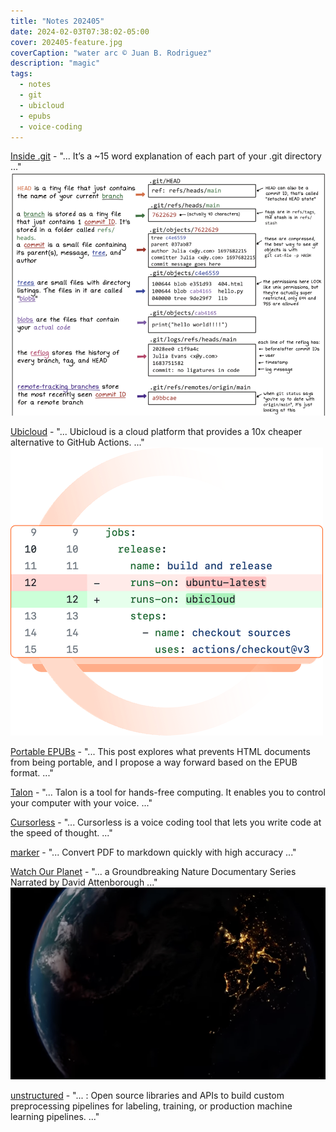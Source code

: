 ```yaml
---
title: "Notes 202405"
date: 2024-02-03T07:38:02-05:00
cover: 202405-feature.jpg
coverCaption: "water arc © Juan B. Rodriguez"
description: "magic"
tags:
  - notes
  - git
  - ubicloud
  - epubs
  - voice-coding
---
```


[Inside .git](https://jvns.ca/blog/2024/01/26/inside-git/) - "... It’s a ~15 word explanation of each part of your .git directory ..."
![git](git.png)

[Ubicloud](https://www.ubicloud.com/use-cases/github-actions) - "... Ubicloud is a cloud platform that provides a 10x cheaper alternative to GitHub Actions. ..."
![ubicloud](ubicloud.png)

[Portable EPUBs](https://willcrichton.net/notes/portable-epubs/) - "... This post explores what prevents HTML documents from being portable, and I propose a way forward based on the EPUB format. ..."

[Talon](https://talonvoice.com/docs/) - "... Talon is a tool for hands-free computing. It enables you to control your computer with your voice. ..."

[Cursorless](https://www.cursorless.org/) - "... Cursorless is a voice coding tool that lets you write code at the speed of thought. ..."

[marker](https://github.com/VikParuchuri/marker) - "... Convert PDF to markdown quickly with high accuracy ..."

[Watch Our Planet](https://www.openculture.com/2024/02/free-watch-our-planet-a-groundbreaking-nature-documentary-series-narrated-by-david-attenborough.html) - "... a Groundbreaking Nature Documentary Series Narrated by David Attenborough  ..."
![watch-planet](watch-planet.png)

[unstructured](https://github.com/Unstructured-IO/unstructured) - "... : Open source libraries and APIs to build custom preprocessing pipelines for labeling, training, or production machine learning pipelines. ..."

